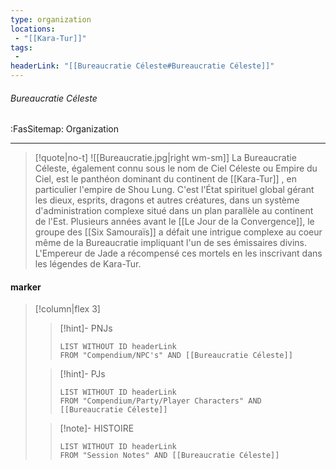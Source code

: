 ```yaml
---
type: organization
locations:
 - "[[Kara-Tur]]"
tags:
 - 
headerLink: "[[Bureaucratie Céleste#Bureaucratie Céleste]]"
---
```


###### Bureaucratie Céleste
<span class="sub2">:FasSitemap: Organization</span>
___
> [!quote|no-t]
>![[Bureaucratie.jpg|right wm-sm]] La Bureaucratie Céleste, également connu sous le nom de Ciel Céleste ou Empire du Ciel, est le panthéon dominant du continent de [[Kara-Tur]] , en particulier l'empire de Shou Lung. C'est l'État spirituel global gérant les dieux, esprits, dragons et autres créatures, dans un système d'administration complexe situé dans un plan parallèle au continent de l'Est. 
>Plusieurs années avant le [[Le Jour de la Convergence]], le groupe des [[Six Samouraïs]] a défait une intrigue complexe au coeur même de la Bureaucratie impliquant l'un de ses émissaires divins. L'Empereur de Jade a récompensé ces mortels en les inscrivant dans les légendes de Kara-Tur.
#### marker
> [!column|flex 3]
>>[!hint]- PNJs
>>```dataview
>>LIST WITHOUT ID headerLink
>>FROM "Compendium/NPC's" AND [[Bureaucratie Céleste]]
>
>>[!hint]- PJs
>>```dataview
>>LIST WITHOUT ID headerLink
>>FROM "Compendium/Party/Player Characters" AND [[Bureaucratie Céleste]]
>
>>[!note]- HISTOIRE
>>```dataview
>>LIST WITHOUT ID headerLink
>>FROM "Session Notes" AND [[Bureaucratie Céleste]]